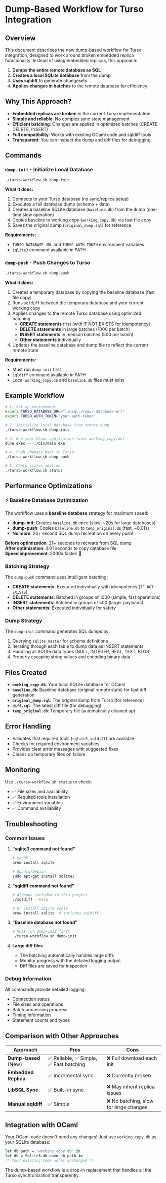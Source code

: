 # Dump-Based Workflow for Turso Integration

## Overview

This document describes the new dump-based workflow for Turso integration, designed to work around broken embedded replica functionality. Instead of using embedded replicas, this approach:

1. **Dumps the entire remote database as SQL** 
2. **Creates a local SQLite database** from the dump
3. **Uses sqldiff** to generate changesets
4. **Applies changes in batches** to the remote database for efficiency

## Why This Approach?

- **Embedded replicas are broken** in the current Turso implementation
- **Simple and reliable**: No complex sync state management  
- **Efficient batching**: Changes are applied in optimized batches (CREATE, DELETE, INSERT)
- **Full compatibility**: Works with existing OCaml code and sqldiff tools
- **Transparent**: You can inspect the dump and diff files for debugging

## Commands

### `dump-init` - Initialize Local Database

```bash
./turso-workflow.sh dump-init
```

**What it does:**
1. Connects to your Turso database (no sync/replica setup)
2. Executes a full database dump (schema + data)
3. Creates a baseline SQLite database (`baseline.db`) from the dump (one-time slow operation)
4. Copies baseline to working copy (`working_copy.db`) via fast file copy
5. Saves the original dump (`original_dump.sql`) for reference

**Requirements:**
- `TURSO_DATABASE_URL` and `TURSO_AUTH_TOKEN` environment variables
- `sqlite3` command available in PATH

### `dump-push` - Push Changes to Turso  

```bash
./turso-workflow.sh dump-push
```

**What it does:**
1. Creates a temporary database by copying the baseline database (fast file copy)
2. Runs `sqldiff` between the temporary database and your current working copy
3. Applies changes to the remote Turso database using optimized batching:
   - **CREATE statements** first (with IF NOT EXISTS for idempotency)
   - **DELETE statements** in large batches (1000 per batch)
   - **INSERT statements** in medium batches (500 per batch)
   - **Other statements** individually
4. Updates the baseline database and dump file to reflect the current remote state

**Requirements:**
- Must run `dump-init` first
- `sqldiff` command available in PATH
- Local `working_copy.db` and `baseline.db` files must exist

## Example Workflow

```bash
# 1. Set up environment
export TURSO_DATABASE_URL="libsql://your-database-url"
export TURSO_AUTH_TOKEN="your-auth-token"

# 2. Initialize local database from remote dump
./turso-workflow.sh dump-init

# 3. Run your OCaml application (uses working_copy.db)
dune exec -- ./bin/main.exe

# 4. Push changes back to Turso
./turso-workflow.sh dump-push

# 5. Check status anytime
./turso-workflow.sh status
```

## Performance Optimizations

### ⚡ Baseline Database Optimization

The workflow uses a **baseline database** strategy for maximum speed:

- **dump-init**: Creates `baseline.db` once (slow, ~20s for large databases)
- **dump-push**: Copies `baseline.db` to `temp_original.db` (fast, ~0.01s)
- **No more**: 20+ second SQL dump recreation on every push!

**Before optimization**: 21+ seconds to recreate from SQL dump  
**After optimization**: 0.01 seconds to copy database file  
**Speed improvement**: 2000x faster! 🚀

### Batching Strategy

The `dump-push` command uses intelligent batching:

- **CREATE statements**: Executed individually with idempotency (`IF NOT EXISTS`)
- **DELETE statements**: Batched in groups of 1000 (simple, fast operations)  
- **INSERT statements**: Batched in groups of 500 (larger payloads)
- **Other statements**: Executed individually for safety

### Dump Strategy

The `dump-init` command generates SQL dumps by:

1. Querying `sqlite_master` for schema definitions
2. Iterating through each table to dump data as INSERT statements
3. Handling all SQLite data types (NULL, INTEGER, REAL, TEXT, BLOB)
4. Properly escaping string values and encoding binary data

## Files Created

- **`working_copy.db`**: Your local SQLite database for OCaml
- **`baseline.db`**: Baseline database (original remote state) for fast diff generation
- **`original_dump.sql`**: The original dump from Turso (for reference)
- **`diff.sql`**: The latest diff file (for debugging)
- **`temp_original.db`**: Temporary file (automatically cleaned up)

## Error Handling

- Validates that required tools (`sqlite3`, `sqldiff`) are available
- Checks for required environment variables
- Provides clear error messages with suggested fixes
- Cleans up temporary files on failure

## Monitoring

Use `./turso-workflow.sh status` to check:
- ✅ File sizes and availability
- ✅ Required tools installation
- ✅ Environment variables
- ✅ Command availability

## Troubleshooting

### Common Issues

1. **"sqlite3 command not found"**
   ```bash
   # macOS
   brew install sqlite
   
   # Ubuntu/Debian  
   sudo apt-get install sqlite3
   ```

2. **"sqldiff command not found"**
   ```bash
   # Already included in this project
   ./sqldiff --help
   
   # Or install SQLite tools
   brew install sqlite  # includes sqldiff
   ```

3. **"Baseline database not found"**
   ```bash
   # Must run dump-init first
   ./turso-workflow.sh dump-init
   ```

4. **Large diff files**
   - The batching automatically handles large diffs
   - Monitor progress with the detailed logging output
   - Diff files are saved for inspection

### Debug Information

All commands provide detailed logging:
- Connection status
- File sizes and operations
- Batch processing progress
- Timing information
- Statement counts and types

## Comparison with Other Approaches

| Approach | Pros | Cons |
|----------|------|------|
| **Dump-based** (New) | ✅ Reliable, ✅ Simple, ✅ Fast batching | ❌ Full download each init |
| **Embedded Replica** | ✅ Incremental sync | ❌ Currently broken |
| **LibSQL Sync** | ✅ Built-in sync | ❌ May inherit replica issues |
| **Manual sqldiff** | ✅ Simple | ❌ No batching, slow for large changes |

## Integration with OCaml

Your OCaml code doesn't need any changes! Just use `working_copy.db` as your SQLite database:

```ocaml
let db_path = "working_copy.db" in
let db = Sqlite3.db_open db_path in
(* Your existing code works unchanged *)
```

The dump-based workflow is a drop-in replacement that handles all the Turso synchronization transparently. 